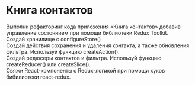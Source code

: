 # Книга контактов
Выполни рефакторинг кода приложения «Книга контактов» добавив управление состоянием при помощи библиотеки Redux Toolkit.   
Создай хранилище с configureStore()  
Создай действия сохранения и удаления контакта, а также обновления фильтра. Используй функцию createAction().  
Создай редюсеры контактов и фильтра. Используй функцию createReducer() или createSlice().  
Свяжи React-компоненты с Redux-логикой при помощи хуков бибилиотеки react-redux.  
